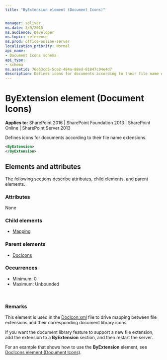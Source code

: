 ```yaml
---
title: "ByExtension element (Document Icons)"


manager: soliver
ms.date: 3/9/2015
ms.audience: Developer
ms.topic: reference
ms.prod: office-online-server
localization_priority: Normal
api_name:
- Document Icons schema
api_type:
- schema
ms.assetid: 76e53cd5-5ce2-484a-88ed-81847c04e4d7
description: Defines icons for documents according to their file name extensions.
---
```


# ByExtension element (Document Icons)

**Applies to:** SharePoint 2016 | SharePoint Foundation 2013 | SharePoint Online | SharePoint Server 2013
  
Defines icons for documents according to their file name extensions. 
  
```XML
<ByExtension>
</ByExtension>
```

## Elements and attributes

The following sections describe attributes, child elements, and parent elements.

### Attributes

None
   
### Child elements

- [Mapping](mapping-element.md)
   
### Parent elements

- [DocIcons](docicons-element-document-icons.md)
   
### Occurrences

- Minimum: 0
- Maximum: Unbounded  

<br/> 
   
### Remarks

This element is used in the [DocIcon.xml](https://msdn.microsoft.com/library/ef6acad0-0a1a-457c-bc9b-ff1e368e59fb%28Office.15%29.aspx) file to drive mapping between file extensions and their corresponding document library icons. 
  
If you want the document library feature to support a new file extension, add the extension to a **ByExtension** section, and then restart the server. 
  
For an example that shows how to use the **ByExtension** element, see [DocIcons element (Document Icons)](docicons-element-document-icons.md). 
  

